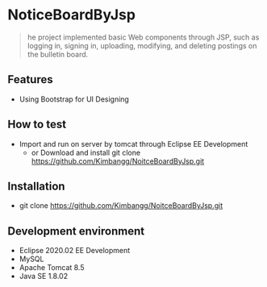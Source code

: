 # NoticeBoardByJsp
> he project implemented basic Web components through JSP, such as logging in, signing in, uploading, modifying, and deleting postings on the bulletin board.


## Features
- Using Bootstrap for UI Designing

## How to test
- Import and run on server by tomcat through Eclipse EE Development
  - or Download and install git  clone https://github.com/Kimbangg/NoitceBoardByJsp.git

## Installation 
- git  clone https://github.com/Kimbangg/NoitceBoardByJsp.git

## Development environment
- Eclipse 2020.02 EE Development
- MySQL
- Apache Tomcat 8.5
- Java SE 1.8.02

